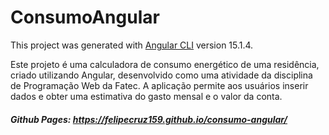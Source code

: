 # ConsumoAngular

This project was generated with [Angular CLI](https://github.com/angular/angular-cli) version 15.1.4.

Este projeto é uma calculadora de consumo energético de uma residência, criado utilizando Angular, desenvolvido como uma atividade da disciplina de Programação Web da Fatec. A aplicação permite aos usuários inserir dados e obter uma estimativa do gasto mensal e o valor da conta.

##### Github Pages: https://felipecruz159.github.io/consumo-angular/
